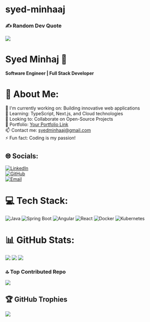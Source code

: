 # syed-minhaaj
### ✍️ Random Dev Quote
![](https://quotes-github-readme.vercel.app/api?type=horizontal&theme=radical)

# Syed Minhaj 👋

**Software Engineer | Full Stack Developer**  

# 💫 About Me:
🔭 I'm currently working on: Building innovative web applications <br>🌱 Learning: TypeScript, Next.js, and Cloud technologies <br>🤝 Looking to: Collaborate on Open-Source Projects <br>🚀 Portfolio: [Your Portfolio Link](https://main.d329vn699owsnq.amplifyapp.com/home) <br> 📫 Contact me: [syedminhaaj@gmail.com](mailto:your-email@example.com) <br>⚡ Fun fact: Coding is my passion!  

## 🌐 Socials:
[![LinkedIn](https://img.shields.io/badge/LinkedIn-%230077B5.svg?logo=linkedin&logoColor=white)](https://linkedin.com/in/syedminhaaj/)  
[![GitHub](https://img.shields.io/badge/GitHub-%23121011.svg?logo=github&logoColor=white)](https://github.com/syedminhaaj)  
[![Email](https://img.shields.io/badge/Email-D14836?logo=gmail&logoColor=white)](mailto:syedminhaaj@gmail.com)  

# 💻 Tech Stack:
![Java](https://img.shields.io/badge/java-%23ED8B00.svg?style=for-the-badge&logo=openjdk&logoColor=white)
![Spring Boot](https://img.shields.io/badge/springboot-%236DB33F.svg?style=for-the-badge&logo=spring&logoColor=white)
![Angular](https://img.shields.io/badge/angular-%23DD0031.svg?style=for-the-badge&logo=angular&logoColor=white)
![React](https://img.shields.io/badge/react-%2320232a.svg?style=for-the-badge&logo=react&logoColor=%2361DAFB)
![Docker](https://img.shields.io/badge/docker-%230db7ed.svg?style=for-the-badge&logo=docker&logoColor=white)
![Kubernetes](https://img.shields.io/badge/kubernetes-%23326CE5.svg?style=for-the-badge&logo=kubernetes&logoColor=white)

# 📊 GitHub Stats:
![](https://github-readme-stats.vercel.app/api?username=syedminhaaj&theme=radical&hide_border=false&include_all_commits=true&count_private=true)
![](https://github-readme-streak-stats.herokuapp.com/?user=syedminhaaj&theme=radical&hide_border=false)
![](https://github-readme-stats.vercel.app/api/top-langs/?username=syedminhaaj&theme=radical&hide_border=false&layout=compact)

### 🔝 Top Contributed Repo
![](https://github-contributor-stats.vercel.app/api?username=syedminhaaj&limit=5&theme=dark&combine_all_yearly_contributions=true)

## 🏆 GitHub Trophies
![](https://github-profile-trophy.vercel.app/?username=syedminhaaj&theme=radical&no-frame=false&no-bg=true&margin-w=4)

